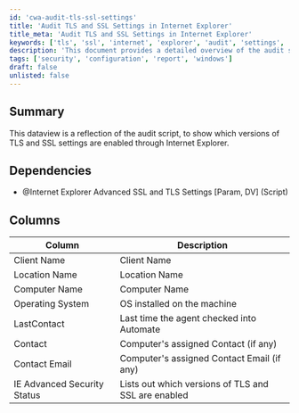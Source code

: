 ```yaml
---
id: 'cwa-audit-tls-ssl-settings'
title: 'Audit TLS and SSL Settings in Internet Explorer'
title_meta: 'Audit TLS and SSL Settings in Internet Explorer'
keywords: ['tls', 'ssl', 'internet', 'explorer', 'audit', 'settings', 'security']
description: 'This document provides a detailed overview of the audit script that reflects the TLS and SSL settings enabled in Internet Explorer. It includes dependencies, a summary of the data view, and the columns used in the report.'
tags: ['security', 'configuration', 'report', 'windows']
draft: false
unlisted: false
---
```

## Summary

This dataview is a reflection of the audit script, to show which versions of TLS and SSL settings are enabled through Internet Explorer.

## Dependencies

- @Internet Explorer Advanced SSL and TLS Settings [Param, DV] (Script)

## Columns

| Column                      | Description                                       |
|-----------------------------|---------------------------------------------------|
| Client Name                 | Client Name                                       |
| Location Name               | Location Name                                     |
| Computer Name               | Computer Name                                     |
| Operating System            | OS installed on the machine                       |
| LastContact                 | Last time the agent checked into Automate         |
| Contact                     | Computer's assigned Contact (if any)              |
| Contact Email               | Computer's assigned Contact Email (if any)       |
| IE Advanced Security Status  | Lists out which versions of TLS and SSL are enabled |



